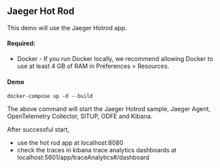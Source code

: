 ## Jaeger Hot Rod

This demo will use the Jaeger Hotrod app. 

#### Required:
* Docker - If you run Docker locally, we recommend allowing Docker to use at least 4 GB of RAM in Preferences > Resources.

#### Demo
```
docker-compose up -d --build
``` 

The above command will start the Jaeger Hotrod sample, Jaeger Agent, OpenTelemetry Collector, SITUP, ODFE and Kibana.

After successful start, 

* use the hot rod app at localhost:8080 
* check the traces in kibana trace analytics dashboards at localhost:5601/app/traceAnalytics#/dashboard

